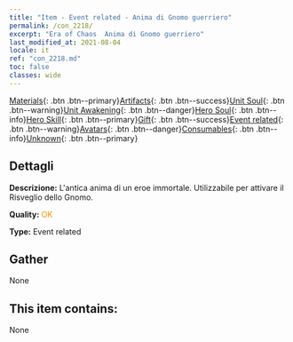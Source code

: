 ```yaml
---
title: "Item - Event related - Anima di Gnomo guerriero"
permalink: /con_2218/
excerpt: "Era of Chaos  Anima di Gnomo guerriero"
last_modified_at: 2021-08-04
locale: it
ref: "con_2218.md"
toc: false
classes: wide
---
```

 [Materials](/ItemsIT/){: .btn .btn--primary}[Artifacts](/ItemsIT/Artifacts/){: .btn .btn--success}[Unit Soul](/ItemsIT/UnitSoul/){: .btn .btn--warning}[Unit Awakening](/ItemsIT/UnitAwakening/){: .btn .btn--danger}[Hero Soul](/ItemsIT/HeroSoul/){: .btn .btn--info}[Hero Skill](/ItemsIT/HeroSkill/){: .btn .btn--primary}[Gift](/ItemsIT/Gift/){: .btn .btn--success}[Event related](/ItemsIT/Events/){: .btn .btn--warning}[Avatars](/ItemsIT/Avatars/){: .btn .btn--danger}[Consumables](/ItemsIT/Consumables/){: .btn .btn--info}[Unknown](/ItemsIT/Unknown/){: .btn .btn--primary}

## Dettagli
 **Descrizione:** L'antica anima di un eroe immortale. Utilizzabile per attivare il Risveglio dello Gnomo.

 **Quality:** <span style="color: #FF8C00">OK</span>

 **Type:** Event related

## Gather

  None

## This item contains:

  None

